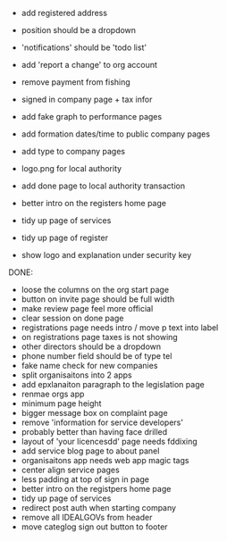 
- add registered address
- position should be a dropdown
- 'notifications' should be 'todo list'
- add 'report a change' to org account


- remove payment from fishing
- signed in company page + tax infor
- add fake graph to performance pages
- add formation dates/time to public company pages
- add type to company pages
- logo.png for local authority
- add done page to local authority transaction
- better intro on the registers home page
- tidy up page of services
- tidy up page of register
- show logo and explanation under security key

DONE:
- loose the columns on the org start page
- button on invite page should be full width
- make review page feel more official
- clear session on done page
- registrations page needs intro / move p text into label
- on registrations page taxes is not showing
- other directors should be a dropdown
- phone number field should be of type tel
- fake name check for new companies
- split organisaitons into 2 apps
- add epxlanaiton paragraph to the legislation page
- renmae orgs app
- minimum page height
- bigger message box on complaint page
- remove 'information for service developers'
- probably better than having face drilled
- layout of 'your licencesdd' page needs fddixing
- add service blog page to about panel
- organisaitons app needs web app magic tags
- center align service pages
- less padding at top of sign in page
- better intro on the registpers home page
- tidy up page of services
- redirect post auth when starting company
- remove all IDEALGOVs from header
- move categlog sign out button to footer
